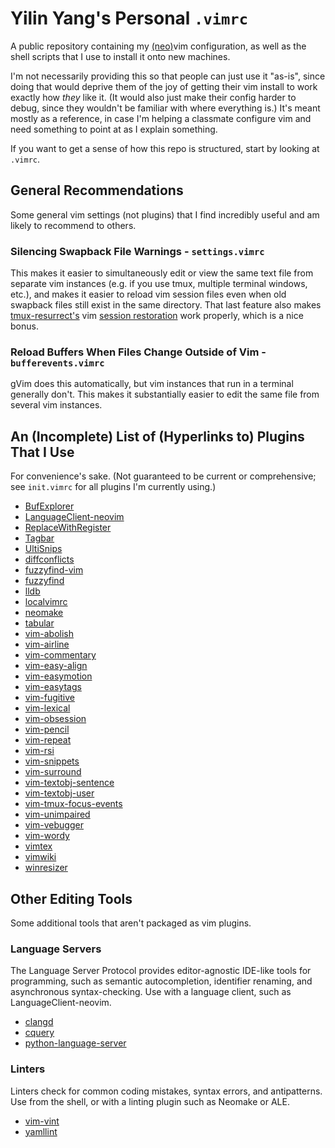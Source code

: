 Yilin Yang's Personal `.vimrc`
================================================================================
A public repository containing my [(neo)](https://neovim.io/)vim configuration,
as well as the shell scripts that I use to install it onto new machines.

I'm not necessarily providing this so that people can just use it "as-is", since
doing that would deprive them of the joy of getting their vim install to
work exactly how *they* like it. (It would also just make their config harder to
debug, since they wouldn't be familiar with where everything is.) It's meant
mostly as a reference, in case I'm helping a classmate configure vim and need
something to point at as I explain something.

If you want to get a sense of how this repo is structured, start by looking at
`.vimrc`.

General Recommendations
--------------------------------------------------------------------------------
Some general vim settings (not plugins) that I find incredibly useful and am
likely to recommend to others.

### Silencing Swapback File Warnings - `settings.vimrc`
This makes it easier to simultaneously edit or view the same text file from
separate vim instances (e.g. if you use tmux, multiple terminal windows, etc.),
and makes it easier to reload vim session files even when old swapback files
still exist in the same directory. That last feature also makes [tmux-resurrect's](https://github.com/tmux-plugins/tmux-resurrect)
vim [session restoration](https://github.com/tmux-plugins/tmux-resurrect/blob/master/docs/restoring_vim_and_neovim_sessions.md)
work properly, which is a nice bonus.

### Reload Buffers When Files Change Outside of Vim - `bufferevents.vimrc`
gVim does this automatically, but vim instances that run in a terminal generally
don't. This makes it substantially easier to edit the same file from several
vim instances.

An (Incomplete) List of (Hyperlinks to) Plugins That I Use
--------------------------------------------------------------------------------
For convenience's sake. (Not guaranteed to be current or comprehensive; see
`init.vimrc` for all plugins I'm currently using.)

* [BufExplorer](https://github.com/jlanzarotta/bufexplorer)
* [LanguageClient-neovim](https://github.com/autozimu/LanguageClient-neovim)
* [ReplaceWithRegister](https://github.com/vim-scripts/ReplaceWithRegister)
* [Tagbar](https://github.com/majutsushi/tagbar	)
* [UltiSnips](https://github.com/SirVer/ultisnips)
* [diffconflicts](https://github.com/whiteinge/diffconflicts)
* [fuzzyfind-vim](https://github.com/junegunn/fzf.vim)
* [fuzzyfind](https://github.com/junegunn/fzf)
* [lldb](https://github.com/dbgx/lldb.nvim)
* [localvimrc](https://github.com/embear/vim-localvimrc)
* [neomake](https://github.com/neomake/neomake)
* [tabular](https://github.com/godlygeek/tabular)
* [vim-abolish](https://github.com/tpope/vim-abolish)
* [vim-airline](https://github.com/vim-airline/vim-airline)
* [vim-commentary](https://github.com/tpope/vim-commentary)
* [vim-easy-align](https://github.com/junegunn/vim-easy-align)
* [vim-easymotion](https://github.com/easymotion/vim-easymotion)
* [vim-easytags](https://github.com/xolox/vim-easytags)
* [vim-fugitive](https://github.com/tpope/vim-fugitive)
* [vim-lexical](https://github.com/reedes/vim-lexical)
* [vim-obsession](https://github.com/tpope/vim-obsession)
* [vim-pencil](https://github.com/reedes/vim-pencil)
* [vim-repeat](https://github.com/tpope/vim-repeat)
* [vim-rsi](https://github.com/tpope/vim-rsi)
* [vim-snippets](https://github.com/honza/vim-snippets)
* [vim-surround](https://github.com/tpope/vim-surround)
* [vim-textobj-sentence](https://github.com/reedes/vim-textobj-sentence)
* [vim-textobj-user](https://github.com/kana/vim-textobj-user)
* [vim-tmux-focus-events](https://github.com/tmux-plugins/vim-tmux-focus-events)
* [vim-unimpaired](https://github.com/tpope/vim-unimpaired)
* [vim-vebugger](https://github.com/idanarye/vim-vebugger)
* [vim-wordy](https://github.com/reedes/vim-wordy)
* [vimtex](https://github.com/lervag/vimtex)
* [vimwiki](https://github.com/vimwiki/vimwiki)
* [winresizer](https://github.com/simeji/winresizer)

Other Editing Tools
--------------------------------------------------------------------------------
Some additional tools that aren't packaged as vim plugins.

### Language Servers
The Language Server Protocol provides editor-agnostic IDE-like tools for
programming, such as semantic autocompletion, identifier renaming, and
asynchronous syntax-checking. Use with a language client, such as
LanguageClient-neovim.

* [clangd](https://clang.llvm.org/extra/clangd.html)
* [cquery](https://github.com/cquery-project/cquery)
* [python-language-server](https://github.com/palantir/python-language-server)

### Linters
Linters check for common coding mistakes, syntax errors, and antipatterns. Use
from the shell, or with a linting plugin such as Neomake or ALE.

* [vim-vint](https://github.com/Kuniwak/vint)
* [yamllint](https://github.com/adrienverge/yamllint)
